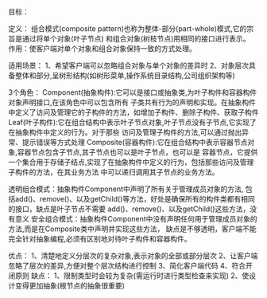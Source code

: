 目标：



定义：
  组合模式(composite pattern)也称为整体-部分(part-whole)模式,它的宗旨是通过将单个对象(叶子节点)
        和组合对象(树枝节点)用相同的接口进行表示。
作用：使客户端对单个对象和组合对象保持一致的方式处理。

适用场景：
 1、希望客户端可以忽略组合对象与单个对象的差异时
 2、对象层次具备整体和部分,呈树形结构(如树形菜单,操作系统目录结构,公司组织架构等)

3个角色：
  Component(抽象构件):它可以是接口或抽象类,为叶子构件和容器构件对象声明接口,在该角色中可以包含所有
  子类共有行为的声明和实现。在抽象构件中定义了访问及管理它的子构件的方法，如增加子构件、删除子构件、获取子构件
  Leaf(叶子构件):它在组合结构中表示叶子节点对象,叶子节点没有子节点,它实现了在抽象构件中定义的行为。对于那些
       访问及管理子构件的方法,可以通过抛出异常、提示错误等方式处理
  Composite(容器构件):它在组合结构中表示容器节点对象,容器节点包含子节点,其子节点也可以是叶子节点，也可以是
   容器节点，它提供一个集合用于存储子结点,实现了在抽象构件中定义的行为，包括那些访问及管理子构件的方法，在其业务方法
  中可以递归调用其子节点的业务方法。

透明组合模式：抽象构件Component中声明了所有关于管理成员对象的方法,
    包括add()、remove()、以及getChild()等方法，好处是确保所有的构件类都有相同的接口，缺点是叶子节点不需要
add()、remove()、以及getChild()这些方法，没有意义
安全组合模式：抽象构件Component中没有声明任何用于管理成员对象的方法,而是在Composite类中声明并实现这些方法，
           缺点是不够透明，客户端不能完全针对抽象编程,必须有区别地对待叶子构件和容器构件。

优点：
   1、清楚地定义分层次的复杂对象,表示对象的全部或部分层次
   2、让客户端忽略了层次的差异,方便对整个层次结构进行控制
   3、简化客户端代码
   4、符合开闭原则
缺点：
   1、限制类型时会较为复杂(需运行时进行类型检查来实现)
   2、使设计变得更加抽象(根节点的抽象很重要)

   
